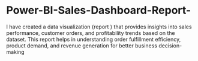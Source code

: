 # Power-BI-Sales-Dashboard-Report-
I have created a data visualization (report ) that provides insights into sales performance, customer orders, and profitability trends based on the dataset. This report helps in understanding order fulfillment efficiency, product demand, and revenue generation for better business decision-making
